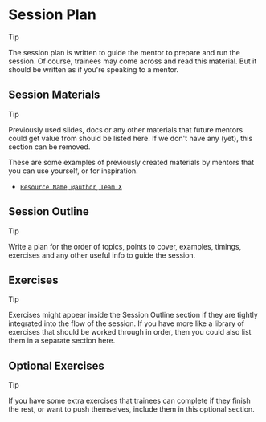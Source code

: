 # Session Plan

> [!TIP]
> The session plan is written to guide the mentor to prepare and run the session. Of course, trainees may come across and read this material. But it should be written as if you're speaking to a mentor.

## Session Materials

> [!TIP]
> Previously used slides, docs or any other materials that future mentors could get value from should be listed here. If we don't have any (yet), this section can be removed.

These are some examples of previously created materials by mentors that you can use yourself, or for inspiration.

- [`Resource Name`, `@author`, `Team X`](https://example.com/)

## Session Outline

> [!TIP]
> Write a plan for the order of topics, points to cover, examples, timings, exercises and any other useful info to guide the session.

## Exercises

> [!TIP]
> Exercises might appear inside the Session Outline section if they are tightly integrated into the flow of the session. If you have more like a library of exercises that should be worked through in order, then you could also list them in a separate section here.

## Optional Exercises

> [!TIP]
> If you have some extra exercises that trainees can complete if they finish the rest, or want to push themselves, include them in this optional section.
